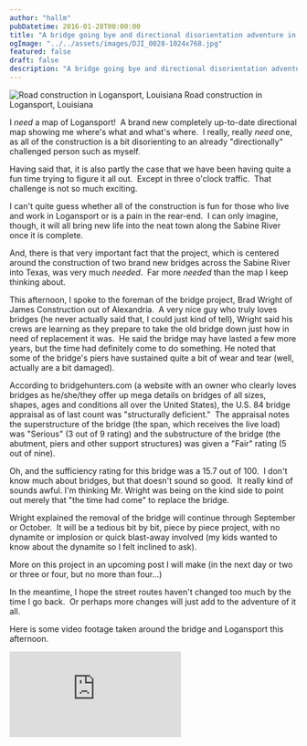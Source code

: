 ```yaml
---
author: "hallm"
pubDatetime: 2016-01-28T00:00:00
title: "A bridge going bye and directional disorientation adventure in Logansport Louisiana"
ogImage: "../../assets/images/DJI_0028-1024x768.jpg"
featured: false
draft: false
description: "A bridge going bye and directional disorientation adventure in Logansport Louisiana"
---
```


![Road construction in Logansport, Louisiana](@assets/images/DJI_0028.jpg) Road construction in Logansport, Louisiana

I _need_ a map of Logansport!  A brand new completely up-to-date directional map showing me where's what and what's where.  I really, really _need_ one, as all of the construction is a bit disorienting to an already "directionally" challenged person such as myself.

<!--more-->

Having said that, it is also partly the case that we have been having quite a fun time trying to figure it all out.  Except in three o'clock traffic.  That challenge is not so much exciting.

I can't quite guess whether all of the construction is fun for those who live and work in Logansport or is a pain in the rear-end.  I can only imagine, though, it will all bring new life into the neat town along the Sabine River once it is complete.

And, there is that very important fact that the project, which is centered around the construction of two brand new bridges across the Sabine River into Texas, was very much _needed_.  Far more _needed_ than the map I keep thinking about.

This afternoon, I spoke to the foreman of the bridge project, Brad Wright of James Construction out of Alexandria.  A very nice guy who truly loves bridges (he never actually said that, I could just kind of tell), Wright said his crews are learning as they prepare to take the old bridge down just how in need of replacement it was.  He said the bridge may have lasted a few more years, but the time had definitely come to do something. He noted that some of the bridge's piers have sustained quite a bit of wear and tear (well, actually are a bit damaged).

According to bridgehunters.com (a website with an owner who clearly loves bridges as he/she/they offer up mega details on bridges of all sizes, shapes, ages and conditions all over the United States), the U.S. 84 bridge appraisal as of last count was "structurally deficient."  The appraisal notes the superstructure of the bridge (the span, which receives the live load) was "Serious" (3 out of 9 rating) and the substructure of the bridge (the abutment, piers and other support structures) was given a "Fair" rating (5 out of nine).

Oh, and the sufficiency rating for this bridge was a 15.7 out of 100.  I don't know much about bridges, but that doesn't sound so good.  It really kind of sounds awful. I'm thinking Mr. Wright was being on the kind side to point out merely that "the time had come" to replace the bridge.

Wright explained the removal of the bridge will continue through September or October.  It will be a tedious bit by bit, piece by piece project, with no dynamite or implosion or quick blast-away involved (my kids wanted to know about the dynamite so I felt inclined to ask).

More on this project in an upcoming post I will make (in the next day or two or three or four, but no more than four...)

In the meantime, I hope the street routes haven't changed too much by the time I go back.  Or perhaps more changes will just add to the adventure of it all.

Here is some video footage taken around the bridge and Logansport this afternoon.

<iframe class="w-full aspect-video" src="https://www.youtube.com/embed/EbPKfp6ac7s" title="YouTube video player" frameborder="0" allow="accelerometer; autoplay; clipboard-write; encrypted-media; gyroscope; picture-in-picture; web-share" allowfullscreen></iframe>